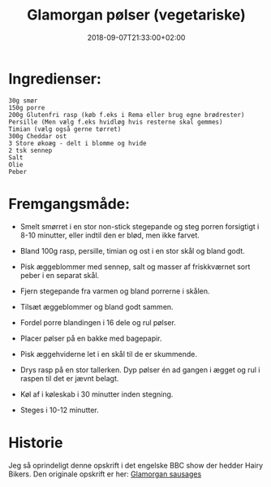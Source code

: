 ﻿---
title: "Glamorgan pølser (vegetariske)"
date: 2018-09-07T21:33:00+02:00
draft: false
---
# Ingredienser:


	30g smør
	150g porre
	200g Glutenfri rasp (køb f.eks i Rema eller brug egne brødrester)
	Persille (Men vælg f.eks hvidløg hvis resterne skal gemmes)
	Timian (vælg også gerne tørret)
	300g Cheddar ost
	3 Store økoæg - delt i blomme og hvide
	2 tsk sennep
	Salt
	Olie
	Peber

# Fremgangsmåde:

* Smelt smørret i en stor non-stick stegepande og steg porren forsigtigt i 8-10 minutter, eller indtil den er blød, men ikke farvet.

* Bland 100g rasp, persille, timian og ost i en stor skål og bland godt. 

* Pisk æggeblommer med sennep, salt og masser af friskkværnet sort peber i en separat skål. 

* Fjern stegepande fra varmen og bland porrerne i skålen.

* Tilsæt æggeblommer og bland godt sammen. 

* Fordel porre blandingen i 16 dele og rul pølser. 

* Placer pølser på en bakke med bagepapir.

* Pisk æggehviderne let i en skål til de er skummende.

* Drys rasp på en stor tallerken. Dyp pølser én ad gangen i ægget og rul i raspen til det er jævnt belagt.

* Køl af i køleskab i 30 minutter inden stegning.

* Steges i 10-12 minutter.

# Historie

Jeg så oprindeligt denne opskrift i det engelske BBC show der hedder Hairy Bikers. Den originale opskrift er her: [Glamorgan sausages](http://www.bbc.co.uk/food/recipes/glamorgan_sausages_with_64911)